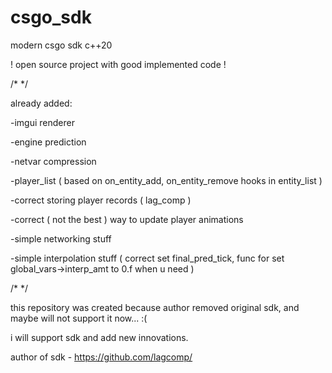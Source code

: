 # csgo_sdk

modern csgo sdk c++20

! open source project with good implemented code !

/* */

already added:

-imgui renderer

-engine prediction

-netvar compression

-player_list ( based on on_entity_add, on_entity_remove hooks in entity_list )

-correct storing player records ( lag_comp )

-correct ( not the best ) way to update player animations

-simple networking stuff

-simple interpolation stuff ( correct set final_pred_tick, func for set global_vars->interp_amt to 0.f when u need )

/* */

this repository was created because author removed original sdk, and maybe will not support it now... :(

i will support sdk and add new innovations.

author of sdk - https://github.com/lagcomp/
